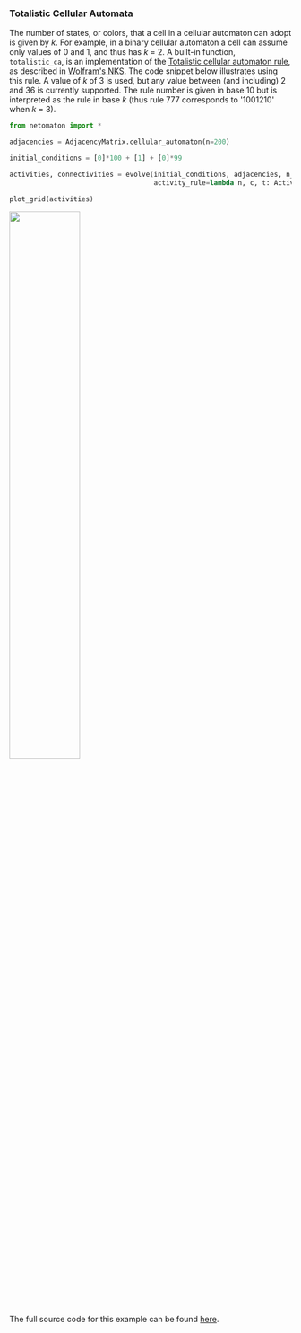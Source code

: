 ### Totalistic Cellular Automata

The number of states, or colors, that a cell in a cellular automaton can adopt is given by _k_. For example, in a binary cellular automaton a cell can
assume only values of 0 and 1, and thus has _k_ = 2. A built-in function, `totalistic_ca`,
is an implementation of the [Totalistic cellular automaton rule](http://mathworld.wolfram.com/TotalisticCellularAutomaton.html),
as described in [Wolfram's NKS](https://www.wolframscience.com/nks/). The code snippet below illustrates using this rule.
A value of _k_ of 3 is used, but any value between (and including) 2 and 36 is currently supported. The rule number is
given in base 10 but is interpreted as the rule in base _k_ (thus rule 777 corresponds to '1001210' when _k_ = 3).

```python
from netomaton import *

adjacencies = AdjacencyMatrix.cellular_automaton(n=200)

initial_conditions = [0]*100 + [1] + [0]*99

activities, connectivities = evolve(initial_conditions, adjacencies, n_steps=100,
                                    activity_rule=lambda n, c, t: ActivityRule.totalistic_ca(n, k=3, rule=777))

plot_grid(activities)
```

<img src="https://raw.githubusercontent.com/lantunes/netomaton/master/resources/tot3_rule777.png" width="50%"/>

The full source code for this example can be found [here](https://github.com/lantunes/netomaton/blob/master/demos/totalistic_ca/totalistic_ca_demo.py).
